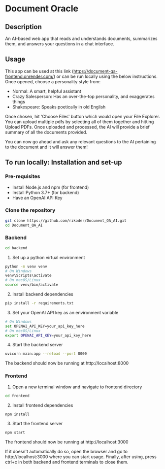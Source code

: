 # Document Oracle

## Description
An AI-based web app that reads and understands documents, summarizes them, and answers your questions in a chat interface.

## Usage
This app can be used at this link (https://document-qa-frontend.onrender.com/) or can be run locally using the below instructions. 
Once opened, choose a personality style from:
- Normal: A smart, helpful assistant
- Crazy Salesperson: Has an over-the-top personality, and exaggerates things
- Shakespeare: Speaks poetically in old English

Once chosen, hit 'Choose Files' button which would open your File Explorer. You can upload multiple pdfs by selecting all of them together and hitting Upload PDFs. Once uploaded and processed, the AI will provide a brief summary of all the documents provided. 

You can now go ahead and ask any relevant questions to the AI pertaining to the document and it will answer them! 

## To run locally: Installation and set-up
### Pre-requisites
- Install Node.js and npm (for frontend)
- Install Python 3.7+ (for backend)
- Have an OpenAI API Key
### Clone the repository
```bash
git clone https://github.com/rikoder/Document_QA_AI.git
cd Document_QA_AI
```
### Backend
```bash
cd backend
```
1. Set up a python virtual environment
```bash
python -m venv venv
# On Windows
venv\Scripts\activate
# On macOS/Linux
source venv/bin/activate
```
2. Install backend dependencies
```bash
pip install -r requirements.txt
```
3. Set your OpenAI API key as an environment variable
```bash
# On Windows
set OPENAI_API_KEY=your_api_key_here
# On macOS/Linux
export OPENAI_API_KEY=your_api_key_here
```
4. Start the backend server
```bash
uvicorn main:app --reload --port 8000
```
The backend should now be running at http://localhost:8000

### Frontend
1. Open a new terminal window and navigate to frontend directory
```bash
cd frontend
```
2. Install frontend dependencies
```bash
npm install
```
3. Start the frontend server
```bash
npm start
```
The frontend should now be running at http://localhost:3000

If it doesn't automatically do so, open the browser and go to http://localhost:3000 where you can start usage. Finally, after using, press ctrl+c in both backend and frontend terminals to close them. 